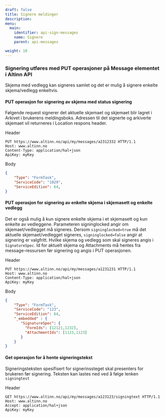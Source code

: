 ```yaml
---
draft: false
title: Signere meldinger
description:
menu:
  main:
    identifier: api-sign-messages
    name: Signere
    parent: api-messages

weight: 10
---
```


### Signering utføres med PUT operasjoner på Message elementet i Altinn API
Skjema med vedlegg kan signeres samlet og det er mulig å signere enkelte skjema/vedlegg enkeltvis.  

#### PUT operasjon for signering av skjema med status signering

Følgende request signerer det aktuelle skjemaet og skjemaet blir lagret i Arkivet i brukerens meldingsboks.
Adressen til det signerte og arkiverte skjemaet vil returneres i Location respons header.
 
Header
```HTTP
PUT https://www.altinn.no/api/my/messages/a2312332 HTTP/1.1
Host: www.altinn.no
Content-Type: application/hal+json
ApiKey: myKey
```

Body
```JSON
{
    "Type": "FormTask",
    "ServiceCode": "1029",
    "ServiceEdition": 64,
}
```

#### PUT operasjon for signering av enkelte skjema i skjemasett og enkelte vedlegg
Det er også mulig å kun signere enkelte skjema i et skjemasett og kun enkelte av vedleggene.
Parameteren signinglocked angir om skjemaet/vedlegget må signeres.
Dersom `signinglocked=true` må det aktuelle skjemaet/vedlegget signeres, `signinglocked=false` angir at signering er valgfritt.
Hvilke skjema og vedlegg som skal signeres angis i `SignatureSpec`. Id for aktuelt skjema og Attachments må hentes fra message-ressursen
før signering og angis i PUT operasjonen.

Header
```HTTP
PUT https://www.altinn.no/api/my/messages/a1231231 HTTP/1.1
Host: www.altinn.no
Content-Type: application/hal+json
ApiKey: myKey
```

Body 
```JSON
{
    "Type": "FormTask",
    "ServiceCode": "123",
    "ServiceEdition": 64,
    "_embedded" : {
       "SignatureSpec": {
         "FormIds": [12121,1232],
         "AttachmentIds": [1123,1123]
       }
    }
}
```

#### Get operasjon for å hente signeringstekst
Signeringsteksten spesifisert for signerinssteget skal presenters for brukeren før signering.
Teksten kan lastes ned ved å følge lenken `signingtest` 

Header
```HTTP
GET https://www.altinn.no/api/my/messages/a123123/signingtext HTTP/1.1
Host: www.altinn.no
Accept: application/hal+json
ApiKey: myKey
```
